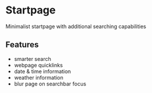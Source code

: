 # Startpage

Minimalist startpage with additional searching capabilities

## Features

- smarter search
- webpage quicklinks
- date & time information
- weather information
- blur page on searchbar focus
